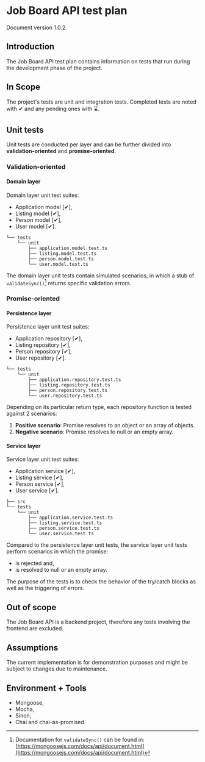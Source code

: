 # Job Board API test plan

Document version 1.0.2

## Introduction

The Job Board API test plan contains information on tests that run during the development phase of the project.

## In Scope

The project's tests are unit and integration tests. Completed tests are noted with ✔ and any pending ones with ⌛.

## Unit tests

Unit tests are conducted per layer and can be further divided into **validation-oriented** and **promise-oriented**.

### Validation-oriented

#### Domain layer

Domain layer unit test suites:

- Application model [✔],
- Listing model [✔],
- Person model [✔],
- User model [✔].

```text
└── tests
    └── unit
        ├── application.model.test.ts
        ├── listing.model.test.ts
        ├── person.model.test.ts
        └── user.model.test.ts
```

The domain layer unit tests contain simulated scenarios, in which a stub of `validateSync()`[^1] returns specific validation errors.

### Promise-oriented

#### Persistence layer

Persistence layer unit test suites:

- Application repository [✔],
- Listing repository [✔],
- Person repository [✔],
- User repository [✔].

```text
└── tests
    └── unit
        ├── application.repository.test.ts
        ├── listing.repository.test.ts
        ├── person.repository.test.ts
        └── user.repository.test.ts
```

Depending on its particular return type, each repository function is tested against 2 scenarios:

1. **Positive scenario**: Promise resolves to an object or an array of objects.
2. **Negative scenario**: Promise resolves to null or an empty array.

#### Service layer

Service layer unit test suites:

- Application service [✔],
- Listing service [✔],
- Person service [✔],
- User service [✔].

```text
├── src
└── tests
    └── unit
        ├── application.service.test.ts
        ├── listing.service.test.ts
        ├── person.service.test.ts
        └── user.service.test.ts
```

Compared to the persistence layer unit tests, the service layer unit tests perform scenarios in which the promise:

- is rejected and,
- is resolved to null or an empty array.

The purpose of the tests is to check the behavior of the try/catch blocks as well as the triggering of errors.

## Out of scope

The Job Board API is a backend project, therefore any tests involving the frontend are excluded.

## Assumptions

The current implementation is for demonstration purposes and might be subject to changes due to maintenance.

## Environment + Tools

- Mongoose,
- Mocha,
- Sinon,
- Chai and chai-as-promised.

[^1]: Documentation for `validateSync()` can be found in: [https://mongoosejs.com/docs/api/document.html](https://mongoosejs.com/docs/api/document.html)
